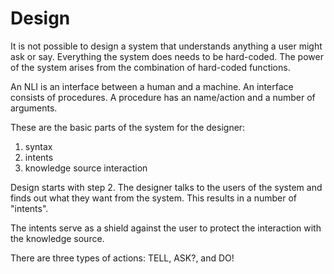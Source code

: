 # Design

It is not possible to design a system that understands anything a user might ask or say. Everything the system does needs to be hard-coded. The power of the system arises from the combination of hard-coded functions.

An NLI is an interface between a human and a machine. An interface consists of procedures. A procedure has an name/action and a number of arguments.

These are the basic parts of the system for the designer:

1. syntax
2. intents
3. knowledge source interaction

Design starts with step 2. The designer talks to the users of the system and finds out what they want from the system. This results in a number of "intents".

The intents serve as a shield against the user to protect the interaction with the knowledge source.

There are three types of actions: TELL, ASK?, and DO!

